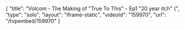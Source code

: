 {
    "title": "Volcom - The Making of \"True To This\" - Ep1 \"20 year itch\" (",
    "type": "solo",
    "layout": "iframe-static",
    "videoId": "159970",
    "url": "\/tvpembed\/159970"
}